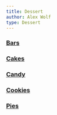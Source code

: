 ```yaml
---
title: Dessert
author: Alex Wolf
type: Dessert
---
```


### [Bars](./bars/)
### [Cakes](./cakes/)
### [Candy](./candy/)
### [Cookies](./cookies/)
### [Pies](./pies/)
